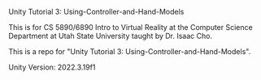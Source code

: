 Unity Tutorial 3: Using-Controller-and-Hand-Models

This is for CS 5890/6890 Intro to Virtual Reality at the Computer Science Department at Utah State University taught by Dr. Isaac Cho.

This is a repo for "Unity Tutorial 3: Using-Controller-and-Hand-Models".

Unity Version: 2022.3.19f1
